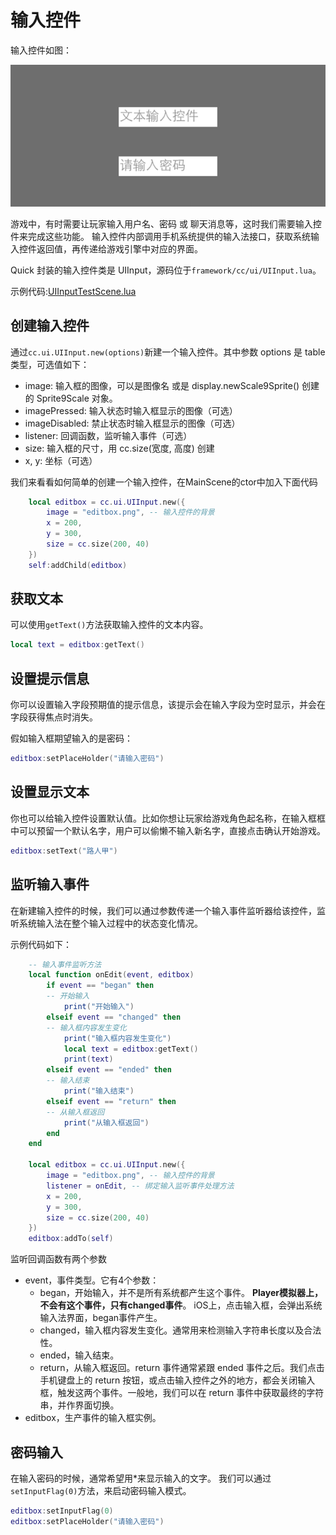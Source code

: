 # 输入控件

输入控件如图：

![](./input.png)

游戏中，有时需要让玩家输入用户名、密码 或 聊天消息等，这时我们需要输入控件来完成这些功能。
输入控件内部调用手机系统提供的输入法接口，获取系统输入控件返回值，再传递给游戏引擎中对应的界面。

Quick 封装的输入控件类是 UIInput，源码位于`framework/cc/ui/UIInput.lua`。

示例代码:[UIInputTestScene.lua](./src/UIInputTestScene.lua)

## 创建输入控件

通过`cc.ui.UIInput.new(options)`新建一个输入控件。其中参数 options 是 table 类型，可选值如下：

- image: 输入框的图像，可以是图像名 或是 display.newScale9Sprite() 创建的 Sprite9Scale 对象。
- imagePressed: 输入状态时输入框显示的图像（可选）
- imageDisabled: 禁止状态时输入框显示的图像（可选）
- listener: 回调函数，监听输入事件（可选）
- size: 输入框的尺寸，用 cc.size(宽度, 高度) 创建
- x, y: 坐标（可选）

我们来看看如何简单的创建一个输入控件，在MainScene的ctor中加入下面代码

```lua
    local editbox = cc.ui.UIInput.new({
        image = "editbox.png", -- 输入控件的背景
        x = 200,
        y = 300,
        size = cc.size(200, 40)
    })
    self:addChild(editbox)
```

## 获取文本

可以使用`getText()`方法获取输入控件的文本内容。

```lua
local text = editbox:getText()
```

## 设置提示信息

你可以设置输入字段预期值的提示信息，该提示会在输入字段为空时显示，并会在字段获得焦点时消失。

假如输入框期望输入的是密码：

```lua
editbox:setPlaceHolder("请输入密码")
```

## 设置显示文本

你也可以给输入控件设置默认值。比如你想让玩家给游戏角色起名称，在输入框框中可以预留一个默认名字，用户可以偷懒不输入新名字，直接点击确认开始游戏。

```lua
editbox:setText("路人甲")
```

## 监听输入事件

在新建输入控件的时候，我们可以通过参数传递一个输入事件监听器给该控件，监听系统输入法在整个输入过程中的状态变化情况。

示例代码如下：

```lua
	-- 输入事件监听方法
    local function onEdit(event, editbox)
        if event == "began" then
        -- 开始输入
            print("开始输入")
        elseif event == "changed" then
        -- 输入框内容发生变化
            print("输入框内容发生变化")
            local text = editbox:getText()
            print(text)
        elseif event == "ended" then
        -- 输入结束
            print("输入结束")
        elseif event == "return" then
        -- 从输入框返回
            print("从输入框返回")
        end
    end

    local editbox = cc.ui.UIInput.new({
        image = "editbox.png", -- 输入控件的背景
        listener = onEdit, -- 绑定输入监听事件处理方法
        x = 200,
        y = 300,
        size = cc.size(200, 40)
    })
    editbox:addTo(self)
```

监听回调函数有两个参数

* event，事件类型。它有4个参数：
	* began，开始输入，并不是所有系统都产生这个事件。
		**Player模拟器上，不会有这个事件，只有changed事件**。
        iOS上，点击输入框，会弹出系统输入法界面，began事件产生。
	* changed，输入框内容发生变化。通常用来检测输入字符串长度以及合法性。
	* ended，输入结束。
	* return，从输入框返回。return 事件通常紧跟 ended 事件之后。我们点击手机键盘上的 return 按钮，或点击输入控件之外的地方，都会关闭输入框，触发这两个事件。一般地，我们可以在 return 事件中获取最终的字符串，并作界面切换。
* editbox，生产事件的输入框实例。

## 密码输入

在输入密码的时候，通常希望用\*来显示输入的文字。
我们可以通过`setInputFlag(0)`方法，来启动密码输入模式。

```lua
editbox:setInputFlag(0)
editbox:setPlaceHolder("请输入密码")
```